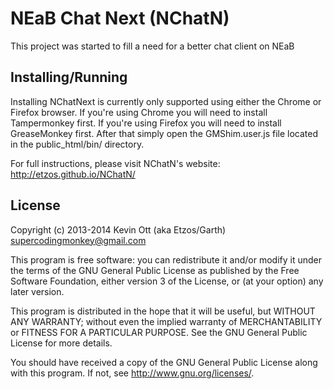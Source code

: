 NEaB Chat Next (NChatN)
=======================
This project was started to fill a need for a better chat client on NEaB

Installing/Running
------------------
Installing NChatNext is currently only supported using either the Chrome or
Firefox browser. If you're using Chrome you will need to install
Tampermonkey first. If you're using Firefox you will need to install
GreaseMonkey first. After that simply open the GMShim.user.js file located
in the public_html/bin/ directory.

For full instructions, please visit NChatN's website: http://etzos.github.io/NChatN/

License
-------
Copyright (c) 2013-2014 Kevin Ott (aka Etzos/Garth) <supercodingmonkey@gmail.com>

This program is free software: you can redistribute it and/or modify
it under the terms of the GNU General Public License as published by
the Free Software Foundation, either version 3 of the License, or
(at your option) any later version.

This program is distributed in the hope that it will be useful,
but WITHOUT ANY WARRANTY; without even the implied warranty of
MERCHANTABILITY or FITNESS FOR A PARTICULAR PURPOSE.  See the
GNU General Public License for more details.

You should have received a copy of the GNU General Public License
along with this program.  If not, see <http://www.gnu.org/licenses/>.